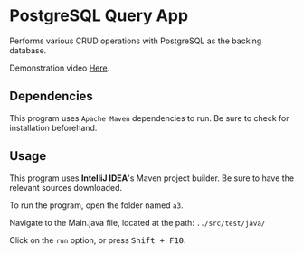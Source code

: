 # PostgreSQL Query App
Performs various CRUD operations with PostgreSQL as the backing database.

Demonstration video [Here](https://youtu.be/RnvWKdJ_QWo).

## Dependencies
This program uses `Apache Maven` dependencies to run. Be sure to check for installation beforehand.

## Usage
This program uses **IntelliJ IDEA**'s Maven project builder. Be sure to have the relevant sources downloaded.

To run the program, open the folder named `a3`.

Navigate to the Main.java file, located at the path: `../src/test/java/`

Click on the `run` option, or press <kbd>Shift + F10</kbd>.

